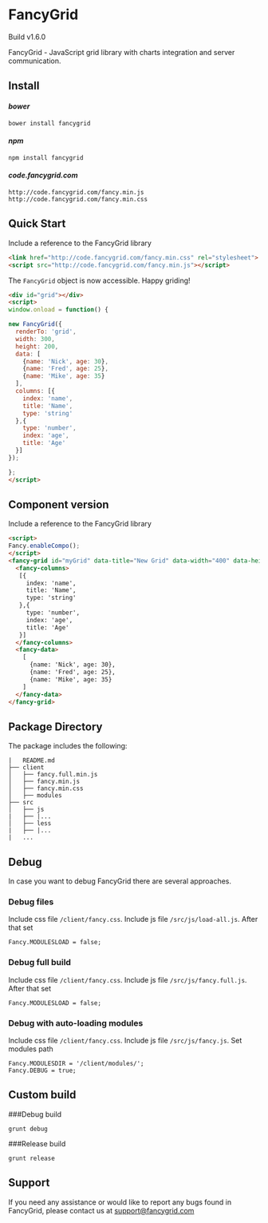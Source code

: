 # FancyGrid

Build v1.6.0

FancyGrid - JavaScript grid library with charts integration and server communication.
  
## Install

#### *bower*
```
bower install fancygrid
```

#### *npm*
```
npm install fancygrid
```

#### *code.fancygrid.com*
```
http://code.fancygrid.com/fancy.min.js
http://code.fancygrid.com/fancy.min.css
```

## Quick Start
Include a reference to the FancyGrid library

```html
<link href="http://code.fancygrid.com/fancy.min.css" rel="stylesheet">
<script src="http://code.fancygrid.com/fancy.min.js"></script>
```
The `FancyGrid` object is now accessible. Happy griding!
```html
<div id="grid"></div>
<script>
window.onload = function() {

new FancyGrid({
  renderTo: 'grid',
  width: 300,
  height: 200,
  data: [
	{name: 'Nick', age: 30},
	{name: 'Fred', age: 25},
	{name: 'Mike', age: 35}
  ],  
  columns: [{
    index: 'name',
    title: 'Name',    
    type: 'string'
  },{
	type: 'number',
    index: 'age',
    title: 'Age'
  }]
});

};
</script>
```

## Component version
Include a reference to the FancyGrid library
```html
<script>
Fancy.enableCompo();
</script>
<fancy-grid id="myGrid" data-title="New Grid" data-width="400" data-height="300">
  <fancy-columns>
   [{
     index: 'name',
     title: 'Name',    
     type: 'string'
   },{
     type: 'number',
     index: 'age',
     title: 'Age'
   }]
  </fancy-columns>
  <fancy-data>
    [
      {name: 'Nick', age: 30},
      {name: 'Fred', age: 25},
      {name: 'Mike', age: 35}
    ]
  </fancy-data>
</fancy-grid>
```

## Package Directory
The package includes the following:
```
|   README.md
├── client
│   ├── fancy.full.min.js
│   ├── fancy.min.js
│   ├── fancy.min.css
│   ├── modules
├── src
│   ├── js
|   ├── |...
│   ├── less
|   ├── |...
|   ...
```

## Debug
In case you want to debug FancyGrid there are several approaches.  

### Debug files
Include css file ```/client/fancy.css```.
Include js file ```/src/js/load-all.js```.
After that set
```
Fancy.MODULESLOAD = false;
```

### Debug full build
Include css file ```/client/fancy.css```.
Include js file ```/src/js/fancy.full.js```.
After that set
```
Fancy.MODULESLOAD = false;
```

### Debug with auto-loading modules
Include css file ```/client/fancy.css```.
Include js file ```/src/js/fancy.js```.
Set modules path
```
Fancy.MODULESDIR = '/client/modules/';
Fancy.DEBUG = true;
```

## Custom build
###Debug build
```
grunt debug
```
###Release build
```
grunt release
```

## Support
If you need any assistance or would like to report any bugs found in FancyGrid, please contact us at support@fancygrid.com

